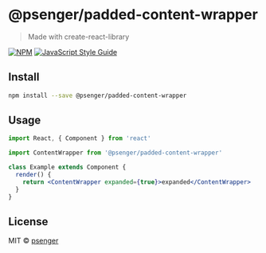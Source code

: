 # @psenger/padded-content-wrapper

> Made with create-react-library

[![NPM](https://img.shields.io/npm/v/@psenger/padded-content-wrapper.svg)](https://www.npmjs.com/package/@psenger/padded-content-wrapper) [![JavaScript Style Guide](https://img.shields.io/badge/code_style-standard-brightgreen.svg)](https://standardjs.com)

## Install

```bash
npm install --save @psenger/padded-content-wrapper
```

## Usage

```jsx
import React, { Component } from 'react'

import ContentWrapper from '@psenger/padded-content-wrapper'

class Example extends Component {
  render() {
    return <ContentWrapper expanded={true}>expanded</ContentWrapper>
  }
}
```

## License

MIT © [psenger](https://github.com/psenger)

